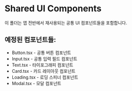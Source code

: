# Shared UI Components

이 폴더는 앱 전반에서 재사용되는 공통 UI 컴포넌트들을 포함합니다.

## 예정된 컴포넌트들:
- Button.tsx - 공통 버튼 컴포넌트
- Input.tsx - 공통 입력 필드 컴포넌트  
- Text.tsx - 타이포그래피 컴포넌트
- Card.tsx - 카드 레이아웃 컴포넌트
- Loading.tsx - 로딩 스피너 컴포넌트
- Modal.tsx - 모달 컴포넌트 